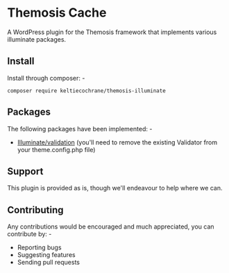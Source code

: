 Themosis Cache
==============

A WordPress plugin for the Themosis framework that implements various illuminate
packages.

Install
-------
Install through composer: -

`composer require keltiecochrane/themosis-illuminate`

Packages
--------
The following packages have been implemented: -

* [Illuminate/validation](https://github.com/illuminate/validation) (you'll need
to remove the existing Validator from your theme.config.php file)

Support
-------
This plugin is provided as is, though we'll endeavour to help where we can.

Contributing
------------
Any contributions would be encouraged and much appreciated, you can contribute by: -

* Reporting bugs
* Suggesting features
* Sending pull requests
